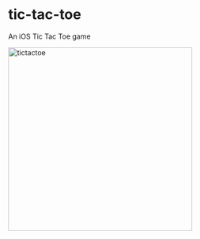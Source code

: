 # tic-tac-toe
An iOS Tic Tac Toe game

<img width="372" alt="tictactoe" src="https://cloud.githubusercontent.com/assets/12696030/25405259/6bc7e6c2-2a0b-11e7-9d06-7074a1cf6c12.png">
